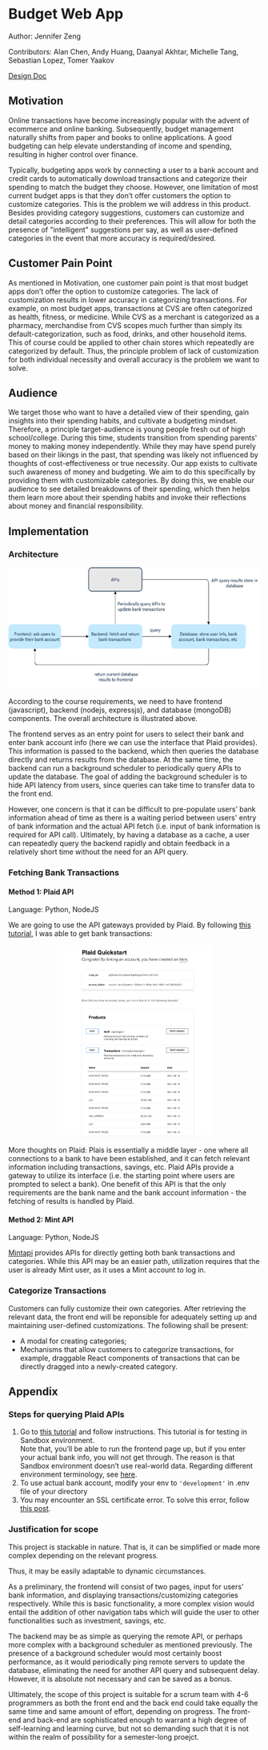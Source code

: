 # Budget Web App 
Author: Jennifer Zeng

Contributors: Alan Chen, Andy Huang, Daanyal Akhtar, Michelle Tang, Sebastian Lopez, Tomer Yaakov

[Design Doc](https://docs.google.com/document/d/1yhA75AGxCYOdqQVFb3dU0rH4Cb3hcuQu0ZmYiSqXpFA/edit#heading=h.wmr0r83w17jn)

## Motivation 
Online transactions have become increasingly popular with the advent of ecommerce and online banking. Subsequently, budget management naturally shifts from paper and books to online applications. A good budgeting can help elevate understanding of income and spending, resulting in higher control over finance.

Typically, budgeting apps work by connecting a user to a bank account and credit cards to automatically download transactions and categorize their spending to match the budget they choose. However, one limitation of most current budget apps is that they don’t offer customers the option to customize categories. This is the problem we will address in this product. 
Besides providing category suggestions, customers can customize and detail categories according to their preferences. This will allow for both the presence of "intelligent" suggestions per say, as well as user-defined categories in the event that more accuracy is required/desired.


## Customer Pain Point 
As mentioned in Motivation, one customer pain point is that most budget apps don’t offer 
the option to customize categories. The lack of customization results in lower accuracy in 
categorizing transactions. For example, on most budget apps, transactions at CVS are often 
categorized as health, fitness, or medicine. While CVS as a merchant is categorized as a pharmacy, merchandise from CVS scopes much further than simply its default-categorization, such as food, drinks, and other household items. This of course could be applied to other chain stores which repeatedly are categorized by default. Thus, the principle problem of lack of customization for both individual necessity and overall accuracy is the problem we want to solve.


## Audience 
We target those who want to have a detailed view of their spending, gain insights into their spending habits, and cultivate 
a budgeting mindset. Therefore, a principle target-audience is young people fresh out of high school/college. During this time, 
students transition from spending parents' money to making money independently. While they may have spend purely based on their likings in the past, that spending was likely not influenced by thoughts of cost-effectiveness or true necessity. Our app exists to cultivate such awareness of money and budgeting. We aim to do this specifically by providing them with customizable categories. By doing this, we enable our audience to see detailed breakdowns of their spending, 
which then helps them learn more about their spending habits and invoke their reflections about money and financial responsibility. 

## Implementation 

### Architecture 
<p align="center">  
    <img src="./images/architecture.png" width="568" height="242"> 
</p>

According to the course requirements, we need to have frontend (javascript), backend (nodejs, expressjs), 
and database (mongoDB) components. The overall architecture is illustrated above. 

The frontend serves as an entry point for users to select their bank and enter bank account info 
(here we can use the interface that Plaid provides). This information is passed to the backend, 
which then queries the database directly and returns results from the database. At the same time, the backend can run a background scheduler to periodically query APIs to update the database. The goal of adding the background scheduler is to hide API latency from users, since queries can take time to transfer data to the front end.

However, one concern is that it can be difficult to pre-populate users’ bank information ahead of time as there is a waiting period between users' entry of bank information and the actual API fetch (i.e. input of bank information is required for API call). Ultimately, by having a database as a cache, a user can repeatedly query the backend rapidly and obtain feedback in a relatively short time without the need for an API query.


### Fetching Bank Transactions 

#### Method 1: Plaid API 
Language: Python, NodeJS 

We are going to use the API gateways provided by Plaid. By following [this tutorial](https://dashboard.plaid.com/overview/sandbox), 
I was able to get bank transactions: 
<p align="center">  
    <img src="./images/transaction.png" width="310" height="384"> 
</p>

More thoughts on Plaid: 
Plais is essentially a middle layer - one where all connections to a bank to have been established, and it can fetch relevant information including transactions, savings, etc. Plaid APIs provide a gateway to utilize its interface (i.e. the starting point where users are prompted to select a bank). One benefit of this API is that the only requirements are the bank name and the bank account information - the fetching of results is handled by Plaid.


#### Method 2: Mint API 
Language: Python, NodeJS

[Mintapi](https://github.com/dhleong/pepper-mint) provides APIs for directly getting both bank transactions and categories. 
While this API may be an easier path, utilization requires that the user is already Mint user, as it uses a Mint account to log in.


### Categorize Transactions 
Customers can fully customize their own categories. After retrieving the relevant data, the front end will be reponsible for adequately setting up and maintaining user-defined customizations.
The following shall be present: 
* A modal for creating categories; 
* Mechanisms that allow customers to categorize transactions, for example, 
draggable React components of transactions that can be directly dragged into a newly-created category. 


## Appendix 
### Steps for querying Plaid APIs 
1. Go to [this tutorial](https://dashboard.plaid.com/overview/sandbox) and follow instructions. This tutorial is for testing in Sandbox environment.  
Note that, you’ll be able to run the frontend page up, but if you enter your actual bank info, you will not get through. 
The reason is that Sandbox environment doesn’t use real-world data. Regarding different environment terminology, see [here](https://plaid.com/docs/quickstart/glossary/#environments).
2. To use actual bank account, modify your env to ```'development'``` in .env file of your directory 
3. You may encounter an SSL certificate error. To solve this error, follow [this post](https://stackoverflow.com/questions/50236117/scraping-ssl-certificate-verify-failed-error-for-http-en-wikipedia-org). 

### Justification for scope
This project is stackable in nature. That is, it can be simplified or made more complex depending on the relevant progress.

Thus, it may be easily adaptable to dynamic circumstances. 

As a preliminary, the frontend will consist of two pages, input for users' bank information, and displaying transactions/customizing categories respectively. While this is basic functionality, a more complex vision would entail the addition of other navigation tabs which will guide the user to other functionalities such as investment, savings, etc. 

The backend may be as simple as querying the remote API, or perhaps more complex with a background scheduler as mentioned previously. The presence of a background scheduler would most certainly boost performance, as it would periodically ping remote servers to update the database, eliminating the need for another API query and subsequent delay. However, it is absolute not necessary and can be saved as a bonus.

Ultimately, the scope of this project is suitable for a scrum team with 4-6 programmers as both the front end and the back end could take equally the same time and same amount of effort, depending on progress. The  front-end and back-end are sophisticated enough to warrant a high degree of self-learning and learning curve, but not so demanding such that it is not within the realm of possibility for a semester-long proejct.

